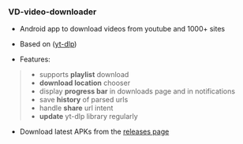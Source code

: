 ### VD-video-downloader

- Android app to download videos from youtube and 1000+ sites

- Based on ([yt-dlp](https://github.com/yt-dlp/yt-dlp))

- Features:
> - supports **playlist** download
> - **download location** chooser
> - display **progress bar** in downloads page and in notifications
> - save **history** of parsed urls
> - handle **share** url intent
> - **update** yt-dlp library regularly

- Download latest APKs from the [releases page](https://github.com/hamedali1336/VD-video-downloader/releases)
